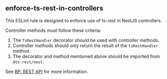 ## enforce-ts-rest-in-controllers

This ESLint rule is designed to enforce use of ts-rest in NestJS controllers.

Controller methods must follow these criteria:

1. The `TsRestHandler` decorator should be used with controller methods.
2. Controller methods should only return the result of the `tsRestHandler` method.
3. The decorator and method mentioned above should be imported from `@ts-rest/nest`.

See [BP: REST API](https://www.notion.so/BP-REST-API-f769b7fe745c4cf38f6eca2e9ad8a843) for more information.
